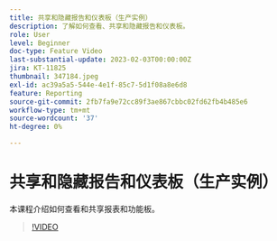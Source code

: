 ```yaml
---
title: 共享和隐藏报告和仪表板（生产实例）
description: 了解如何查看、共享和隐藏报告和仪表板。
role: User
level: Beginner
doc-type: Feature Video
last-substantial-update: 2023-02-03T00:00:00Z
jira: KT-11825
thumbnail: 347184.jpeg
exl-id: ac39a5a5-544e-4e1f-85c7-5d1f08a8e6d8
feature: Reporting
source-git-commit: 2fb7fa9e72cc89f3ae867cbbc02fd62fb4b485e6
workflow-type: tm+mt
source-wordcount: '37'
ht-degree: 0%

---
```


# 共享和隐藏报告和仪表板（生产实例）

本课程介绍如何查看和共享报表和功能板。

>[!VIDEO](https://video.tv.adobe.com/v/347184/?quality=12&learn=on)
